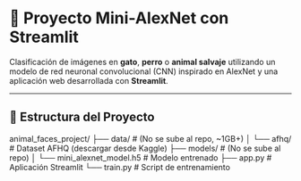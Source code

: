 # 🐾 Proyecto Mini-AlexNet con Streamlit

Clasificación de imágenes en **gato**, **perro** o **animal salvaje** utilizando un modelo de red neuronal convolucional (CNN) inspirado en AlexNet y una aplicación web desarrollada con **Streamlit**.

---

## 📁 Estructura del Proyecto

animal_faces_project/
├── data/ # (No se sube al repo, ~1GB+)
│ └── afhq/ # Dataset AFHQ (descargar desde Kaggle)
├── models/ # (No se sube al repo)
│ └── mini_alexnet_model.h5 # Modelo entrenado
├── app.py # Aplicación Streamlit
└── train.py # Script de entrenamiento
